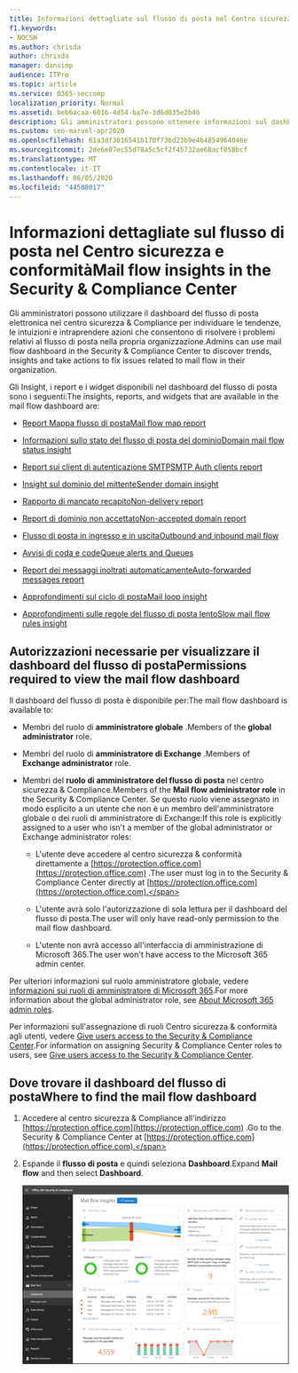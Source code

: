 ```yaml
---
title: Informazioni dettagliate sul flusso di posta nel Centro sicurezza e conformità
f1.keywords:
- NOCSH
ms.author: chrisda
author: chrisda
manager: dansimp
audience: ITPro
ms.topic: article
ms.service: O365-seccomp
localization_priority: Normal
ms.assetid: beb6acaa-6016-4d54-ba7e-3d6d035e2b46
description: Gli amministratori possono ottenere informazioni sul dashboard del flusso di posta elettronica nel centro sicurezza & Compliance, inclusi Insight, report e widget.
ms.custom: seo-marvel-apr2020
ms.openlocfilehash: 61a3df3016541b170f736d23b9e4b4854964046e
ms.sourcegitcommit: 2de6e07ec55d78a5c5cf2f45732ae68acf058bcf
ms.translationtype: MT
ms.contentlocale: it-IT
ms.lasthandoff: 06/05/2020
ms.locfileid: "44588017"
---
```

# <a name="mail-flow-insights-in-the-security--compliance-center"></a><span data-ttu-id="33e58-103">Informazioni dettagliate sul flusso di posta nel Centro sicurezza e conformità</span><span class="sxs-lookup"><span data-stu-id="33e58-103">Mail flow insights in the Security & Compliance Center</span></span>

<span data-ttu-id="33e58-104">Gli amministratori possono utilizzare il dashboard del flusso di posta elettronica nel centro sicurezza & Compliance per individuare le tendenze, le intuizioni e intraprendere azioni che consentono di risolvere i problemi relativi al flusso di posta nella propria organizzazione.</span><span class="sxs-lookup"><span data-stu-id="33e58-104">Admins can use mail flow dashboard in the Security & Compliance Center to discover trends, insights and take actions to fix issues related to mail flow in their organization.</span></span>

<span data-ttu-id="33e58-105">Gli Insight, i report e i widget disponibili nel dashboard del flusso di posta sono i seguenti:</span><span class="sxs-lookup"><span data-stu-id="33e58-105">The insights, reports, and widgets that are available in the mail flow dashboard are:</span></span>

- [<span data-ttu-id="33e58-106">Report Mappa flusso di posta</span><span class="sxs-lookup"><span data-stu-id="33e58-106">Mail flow map report</span></span>](mfi-mail-flow-map-report.md)

- [<span data-ttu-id="33e58-107">Informazioni sullo stato del flusso di posta del dominio</span><span class="sxs-lookup"><span data-stu-id="33e58-107">Domain mail flow status insight</span></span>](mfi-domain-mail-flow-status-insight.md)

- [<span data-ttu-id="33e58-108">Report sui client di autenticazione SMTP</span><span class="sxs-lookup"><span data-stu-id="33e58-108">SMTP Auth clients report</span></span>](mfi-smtp-auth-clients-report.md)

- [<span data-ttu-id="33e58-109">Insight sul dominio del mittente</span><span class="sxs-lookup"><span data-stu-id="33e58-109">Sender domain insight</span></span>](mfi-sender-domain-insight.md)

- [<span data-ttu-id="33e58-110">Rapporto di mancato recapito</span><span class="sxs-lookup"><span data-stu-id="33e58-110">Non-delivery report</span></span>](mfi-non-delivery-report.md)

- [<span data-ttu-id="33e58-111">Report di dominio non accettato</span><span class="sxs-lookup"><span data-stu-id="33e58-111">Non-accepted domain report</span></span>](mfi-non-accepted-domain-report.md)

- [<span data-ttu-id="33e58-112">Flusso di posta in ingresso e in uscita</span><span class="sxs-lookup"><span data-stu-id="33e58-112">Outbound and inbound mail flow</span></span>](mfi-outbound-and-inbound-mail-flow.md)

- [<span data-ttu-id="33e58-113">Avvisi di coda e code</span><span class="sxs-lookup"><span data-stu-id="33e58-113">Queue alerts and Queues</span></span>](mfi-queue-alerts-and-queues.md)

- [<span data-ttu-id="33e58-114">Report dei messaggi inoltrati automaticamente</span><span class="sxs-lookup"><span data-stu-id="33e58-114">Auto-forwarded messages report</span></span>](mfi-auto-forwarded-messages-report.md)

- [<span data-ttu-id="33e58-115">Approfondimenti sul ciclo di posta</span><span class="sxs-lookup"><span data-stu-id="33e58-115">Mail loop insight</span></span>](mfi-mail-loop-insight.md)

- [<span data-ttu-id="33e58-116">Approfondimenti sulle regole del flusso di posta lento</span><span class="sxs-lookup"><span data-stu-id="33e58-116">Slow mail flow rules insight</span></span>](mfi-slow-mail-flow-rules-insight.md)

## <a name="permissions-required-to-view-the-mail-flow-dashboard"></a><span data-ttu-id="33e58-117">Autorizzazioni necessarie per visualizzare il dashboard del flusso di posta</span><span class="sxs-lookup"><span data-stu-id="33e58-117">Permissions required to view the mail flow dashboard</span></span>

<span data-ttu-id="33e58-118">Il dashboard del flusso di posta è disponibile per:</span><span class="sxs-lookup"><span data-stu-id="33e58-118">The mail flow dashboard is available to:</span></span>

- <span data-ttu-id="33e58-119">Membri del ruolo di **amministratore globale** .</span><span class="sxs-lookup"><span data-stu-id="33e58-119">Members of the **global administrator** role.</span></span>

- <span data-ttu-id="33e58-120">Membri del ruolo di **amministratore di Exchange** .</span><span class="sxs-lookup"><span data-stu-id="33e58-120">Members of **Exchange administrator** role.</span></span>

- <span data-ttu-id="33e58-121">Membri del **ruolo di amministratore del flusso di posta** nel centro sicurezza & Compliance.</span><span class="sxs-lookup"><span data-stu-id="33e58-121">Members of the **Mail flow administrator role** in the Security & Compliance Center.</span></span> <span data-ttu-id="33e58-122">Se questo ruolo viene assegnato in modo esplicito a un utente che non è un membro dell'amministratore globale o dei ruoli di amministratore di Exchange:</span><span class="sxs-lookup"><span data-stu-id="33e58-122">If this role is explicitly assigned to a user who isn't a member of the global administrator or Exchange administrator roles:</span></span>

  - <span data-ttu-id="33e58-123">L'utente deve accedere al centro sicurezza & conformità direttamente a [https://protection.office.com](https://protection.office.com) .</span><span class="sxs-lookup"><span data-stu-id="33e58-123">The user must log in to the Security & Compliance Center directly at [https://protection.office.com](https://protection.office.com).</span></span>

  - <span data-ttu-id="33e58-124">L'utente avrà solo l'autorizzazione di sola lettura per il dashboard del flusso di posta.</span><span class="sxs-lookup"><span data-stu-id="33e58-124">The user will only have read-only permission to the mail flow dashboard.</span></span>

  - <span data-ttu-id="33e58-125">L'utente non avrà accesso all'interfaccia di amministrazione di Microsoft 365.</span><span class="sxs-lookup"><span data-stu-id="33e58-125">The user won't have access to the Microsoft 365 admin center.</span></span>

<span data-ttu-id="33e58-126">Per ulteriori informazioni sul ruolo amministratore globale, vedere [informazioni sui ruoli di amministratore di Microsoft 365](https://docs.microsoft.com/microsoft-365/admin/add-users/about-admin-roles).</span><span class="sxs-lookup"><span data-stu-id="33e58-126">For more information about the global administrator role, see [About Microsoft 365 admin roles](https://docs.microsoft.com/microsoft-365/admin/add-users/about-admin-roles).</span></span>

<span data-ttu-id="33e58-127">Per informazioni sull'assegnazione di ruoli Centro sicurezza & conformità agli utenti, vedere [Give users access to the Security & Compliance Center](grant-access-to-the-security-and-compliance-center.md).</span><span class="sxs-lookup"><span data-stu-id="33e58-127">For information on assigning Security & Compliance Center roles to users, see [Give users access to the Security & Compliance Center](grant-access-to-the-security-and-compliance-center.md).</span></span>

## <a name="where-to-find-the-mail-flow-dashboard"></a><span data-ttu-id="33e58-128">Dove trovare il dashboard del flusso di posta</span><span class="sxs-lookup"><span data-stu-id="33e58-128">Where to find the mail flow dashboard</span></span>

1. <span data-ttu-id="33e58-129">Accedere al centro sicurezza & Compliance all'indirizzo [https://protection.office.com](https://protection.office.com) .</span><span class="sxs-lookup"><span data-stu-id="33e58-129">Go to the Security & Compliance Center at [https://protection.office.com](https://protection.office.com).</span></span>

2. <span data-ttu-id="33e58-130">Espande il **flusso di posta** e quindi seleziona **Dashboard**.</span><span class="sxs-lookup"><span data-stu-id="33e58-130">Expand **Mail flow** and then select **Dashboard**.</span></span>

   ![Dashboard del flusso di posta elettronica nel centro sicurezza & Compliance](../../media/mail-flow-dashboard-v2.png)
